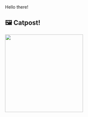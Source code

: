 Hello there!



## 🖼️ Catpost!

<sub>
    <img src="https://cdn2.thecatapi.com/images/cvi.jpg" height="256">
</sub>

